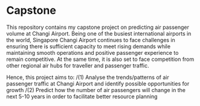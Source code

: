 # Capstone
This repository contains my capstone project on predicting air passenger volume at Changi Airport. 
Being one of the busiest international airports in the world, Singapore Changi Airport continues to face challenges in ensuring there is sufficient capacity to meet rising demands while maintaining smooth operations and positive passenger experience to remain competitive. At the same time, it is also set to face competition from other regional air hubs for traveller and passenger traffic.

Hence, this project aims to:
/(1) Analyse the trends/patterns of air passenger traffic at Changi Airport and identify possible opportunities for growth
/(2) Predict how the number of air passengers will change in the next 5-10 years in order to facilitate better resource planning
